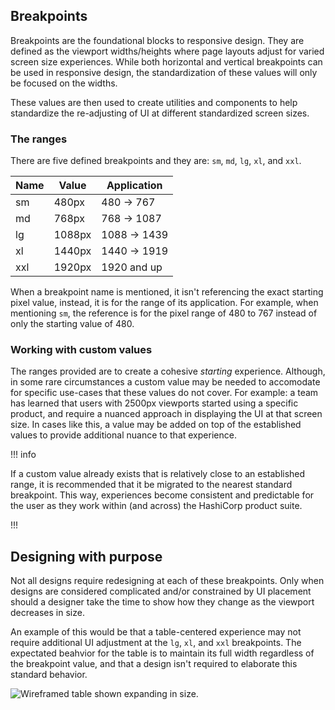 ## Breakpoints

Breakpoints are the foundational blocks to responsive design. They are defined as the viewport widths/heights where page layouts adjust for varied screen size experiences. While both horizontal and vertical breakpoints can be used in responsive design, the standardization of these values will only be focused on the widths. 

These values are then used to create utilities and components to help standardize the re-adjusting of UI at different standardized screen sizes.

### The ranges

There are five defined breakpoints and they are: `sm`, `md`, `lg`, `xl`, and `xxl`.

| Name   | Value        | Application     |
| ------ | ------------ | --------------- |
| sm     | 480px        | 480 → 767       |
| md     | 768px        | 768 → 1087      |
| lg     | 1088px       | 1088 → 1439     |
| xl     | 1440px       | 1440 → 1919     |
| xxl    | 1920px       | 1920 and up     |

When a breakpoint name is mentioned, it isn't referencing the exact starting pixel value, instead, it is for the range of its application. For example, when mentioning `sm`, the reference is for the pixel range of 480 to 767 instead of only the starting value of 480.

### Working with custom values

The ranges provided are to create a cohesive *starting* experience. Although, in some rare circumstances a custom value may be needed to accomodate for specific use-cases that these values do not cover. For example: a team has learned that users with 2500px viewports started using a specific product, and require a nuanced approach in displaying the UI at that screen size. In cases like this, a value may be added on top of the established values to provide additional nuance to that experience.

!!! info

If a custom value already exists that is relatively close to an established range, it is recommended that it be migrated to the nearest standard breakpoint. This way, experiences become consistent and predictable for the user as they work within (and across) the HashiCorp product suite.

!!!


## Designing with purpose

Not all designs require redesigning at each of these breakpoints. Only when designs are considered complicated and/or constrained by UI placement should a designer take the time to show how they change as the viewport decreases in size. 

An example of this would be that a table-centered experience may not require additional UI adjustment at the `lg`, `xl`, and `xxl` breakpoints. The expectated beahvior for the table is to maintain its full width regardless of the breakpoint value, and that a design isn't required to elaborate this standard behavior.

![Wireframed table shown expanding in size.](/assets/foundations/breakpoints/breakpoints-table-example.png)